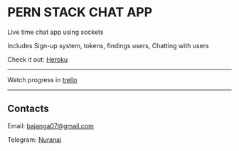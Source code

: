 # PERN STACK CHAT APP

Live time chat app using sockets

Includes Sign-up system, tokens, findings users, Chatting with users

Check it out: [Heroku](https://nuranai-chat-app.herokuapp.com)

-----------------------------------

Watch progress in [trello](https://trello.com/b/lEe7njiY/chat-app)

-----------------------------------

## Contacts

Email: <bajanga07@gmail.com>

Telegram: [Nuranai](https://t.me/Bajanga)